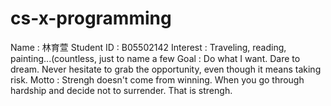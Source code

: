 # cs-x-programming
Name : 林育萱 
Student ID : B05502142
Interest : Traveling, reading, painting...(countless, just to name a few
Goal : Do what I want. Dare to dream. Never hesitate to grab the opportunity, even though it means taking risk.
Motto : Strengh doesn't come from winning. When you go through hardship and decide not to surrender. That is strengh.
